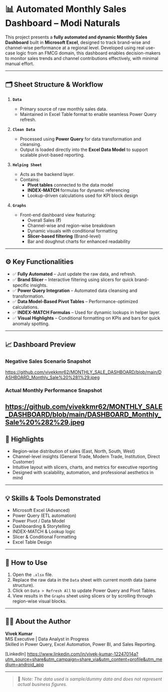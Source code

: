 # 📊 Automated Monthly Sales Dashboard – Modi Naturals

This project presents a **fully automated and dynamic Monthly Sales Dashboard** built in **Microsoft Excel**, designed to track brand-wise and channel-wise performance at a regional level. Developed using real use-case logic from an FMCG domain, this dashboard enables decision-makers to monitor sales trends and channel contributions effectively, with minimal manual effort.

---

## 🗂️ Sheet Structure & Workflow

1. **`Data`**
   - Primary source of raw monthly sales data.
   - Maintained in Excel Table format to enable seamless Power Query refresh.

2. **`Clean Data`**
   - Processed using **Power Query** for data transformation and cleansing.
   - Output is loaded directly into the **Excel Data Model** to support scalable pivot-based reporting.

3. **`Helping Sheet`**
   - Acts as the backend layer.
   - Contains:
     - **Pivot tables** connected to the data model
     - **INDEX-MATCH** formulas for dynamic referencing
     - Lookup-driven calculations used for KPI block design

4. **`Graphs`**
   - Front-end dashboard view featuring:
     - Overall Sales (₹)
     - Channel-wise and region-wise breakdown
     - Dynamic visuals with conditional formatting
     - **Slicer-based filtering** (Brand-level)
     - Bar and doughnut charts for enhanced readability

---

## ⚙️ Key Functionalities

- ✅ **Fully Automated** – Just update the raw data, and refresh.
- ✅ **Brand Slicer** – Interactive filtering using slicers for quick brand-specific insights.
- ✅ **Power Query Integration** – Automated data cleansing and transformation.
- ✅ **Data Model-Based Pivot Tables** – Performance-optimized calculations.
- ✅ **INDEX-MATCH Formulas** – Used for dynamic lookups in helper layer.
- ✅ **Visual Highlights** – Conditional formatting on KPIs and bars for quick anomaly spotting.

---

## 📈 Dashboard Preview

### Negative Sales Scenario Snapshot 
https://github.com/vivekkmr62/MONTHLY_SALE_DASHBOARD/blob/main/DASHBOARD_Monthly_Sale%20%281%29.jpeg

### Actual Monthly Performance Snapshot

https://github.com/vivekkmr62/MONTHLY_SALE_DASHBOARD/blob/main/DASHBOARD_Monthly_Sale%20%282%29.jpeg
---

## 📌 Highlights

- Region-wise distribution of sales (East, North, South, West)
- Channel-level insights (General Trade, Modern Trade, Institution, Direct Customer)
- Intuitive layout with slicers, charts, and metrics for executive reporting
- Designed with scalability, automation, and professional aesthetics in mind

---

## 💡 Skills & Tools Demonstrated

- Microsoft Excel (Advanced)
- Power Query (ETL automation)
- Power Pivot / Data Model
- Dashboarding & Storytelling
- INDEX-MATCH & Lookup logic
- Slicer & Conditional Formatting
- Excel Table Design

---

## 🚀 How to Use

1. Open the `.xlsx` file.
2. Replace the raw data in the `Data` sheet with current month data (same structure).
3. Click on `Data > Refresh All` to update Power Query and Pivot Tables.
4. View results in the `Graphs` sheet using slicers or by scrolling through region-wise visual blocks.

---

## 🧑‍💼 About the Author

**Vivek Kumar**  
MIS Executive | Data Analyst in Progress  
Skilled in Power Query, Excel Automation, Power BI, and Sales Reporting.

[LinkedIn] https://www.linkedin.com/in/vivek-kumar-12247014a?utm_source=share&utm_campaign=share_via&utm_content=profile&utm_medium=android_app

---

> 📌 *Note: The data used is sample/dummy data and does not represent actual business figures.*